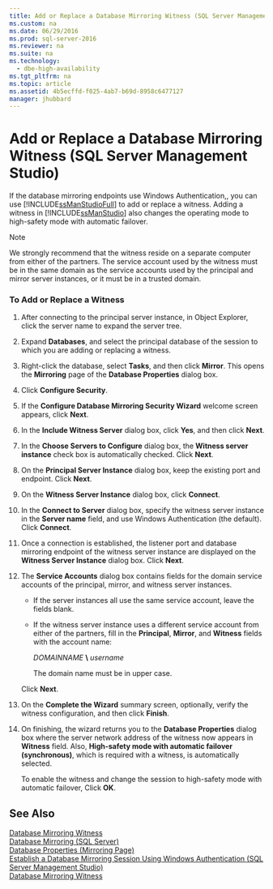 ```yaml
---
title: Add or Replace a Database Mirroring Witness (SQL Server Management Studio)
ms.custom: na
ms.date: 06/29/2016
ms.prod: sql-server-2016
ms.reviewer: na
ms.suite: na
ms.technology: 
  - dbe-high-availability
ms.tgt_pltfrm: na
ms.topic: article
ms.assetid: 4b5ecffd-f025-4ab7-b69d-8958c6477127
manager: jhubbard
---
```

# Add or Replace a Database Mirroring Witness (SQL Server Management Studio)
If the database mirroring endpoints use Windows Authentication,, you can use [!INCLUDE[ssManStudioFull](../../Topics/TopicNameContainA/includes/ssManStudioFull_md.md)] to add or replace a witness. Adding a witness in [!INCLUDE[ssManStudio](../../Topics/TopicNameContainA/includes/ssManStudio_md.md)] also changes the operating mode to high-safety mode with automatic failover.  
  
> [!NOTE]  
>  We strongly recommend that the witness reside on a separate computer from either of the partners. The service account used by the witness must be in the same domain as the service accounts used by the principal and mirror server instances, or it must be in a trusted domain.  
  
### To Add or Replace a Witness  
  
1.  After connecting to the principal server instance, in Object Explorer, click the server name to expand the server tree.  
  
2.  Expand **Databases**, and select the principal database of the session to which you are adding or replacing a witness.  
  
3.  Right-click the database, select **Tasks**, and then click **Mirror**. This opens the **Mirroring** page of the **Database Properties** dialog box.  
  
4.  Click **Configure Security**.  
  
5.  If the **Configure Database Mirroring Security Wizard** welcome screen appears, click **Next**.  
  
6.  In the **Include Witness Server** dialog box, click **Yes**, and then click **Next**.  
  
7.  In the **Choose Servers to Configure** dialog box, the **Witness server instance** check box is automatically checked. Click **Next**.  
  
8.  On the **Principal Server Instance** dialog box, keep the existing port and endpoint. Click **Next**.  
  
9. On the **Witness Server Instance** dialog box, click **Connect**.  
  
10. In the **Connect to Server** dialog box, specify the witness server instance in the **Server name** field, and use Windows Authentication (the default). Click **Connect**.  
  
11. Once a connection is established, the listener port and database mirroring endpoint of the witness server instance are displayed on the **Witness Server Instance** dialog box. Click **Next**.  
  
12. The **Service Accounts** dialog box contains fields for the domain service accounts of the principal, mirror, and witness server instances.  
  
    -   If the server instances all use the same service account, leave the fields blank.  
  
    -   If the witness server instance uses a different service account from either of the partners, fill in the **Principal**, **Mirror**, and **Witness** fields with the account name:  
  
         *DOMAINNAME* **\\** *username*  
  
         The domain name must be in upper case.  
  
     Click **Next**.  
  
13. On the **Complete the Wizard** summary screen, optionally, verify the witness configuration, and then click **Finish**.  
  
14. On finishing, the wizard returns you to the **Database Properties** dialog box where the server network address of the witness now appears in **Witness** field. Also, **High-safety mode with automatic failover (synchronous)**, which is required with a witness, is automatically selected.  
  
     To enable the witness and change the session to high-safety mode with automatic failover, Click **OK**.  
  
## See Also  
 [Database Mirroring Witness](../../Topics/TopicNameNotContainA/Database-Mirroring-Witness.md)   
 [Database Mirroring (SQL Server)](../../Topics/TopicNameNotContainA/Database-Mirroring--SQL-Server-.md)   
 [Database Properties (Mirroring Page)](../../Topics/TopicNameNotContainA/Database-Properties--Mirroring-Page-.md)   
 [Establish a Database Mirroring Session Using Windows Authentication (SQL Server Management Studio)](../../Topics/TopicNameContainA/Establish-a-Database-Mirroring-Session-Using-Windows-Authentication--SQL-Server-Management-Studio-.md)   
 [Database Mirroring Witness](../../Topics/TopicNameNotContainA/Database-Mirroring-Witness.md)
